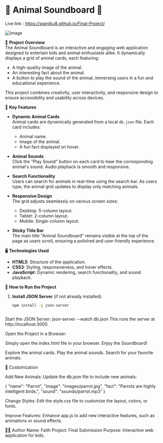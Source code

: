 # 🐾 Animal Soundboard 🐾

Live link : https://wanjiku8.github.io/Final-Project/

![image](https://github.com/user-attachments/assets/0857a82c-4aa9-439c-9847-3cafa94cc053)

🎉 **Project Overview**  
The Animal Soundboard is an interactive and engaging web application designed to entertain kids and animal enthusiasts alike. It dynamically displays a grid of animal cards, each featuring:

- A high-quality image of the animal.
- An interesting fact about the animal.
- A button to play the sound of the animal, immersing users in a fun and educational experience.

This project combines creativity, user interactivity, and responsive design to ensure accessibility and usability across devices.

🌟 **Key Features**

- **Dynamic Animal Cards**  
  Animal cards are dynamically generated from a local `db.json` file. Each card includes:
  - Animal name.
  - Image of the animal.
  - A fun fact displayed on hover.

- **Animal Sounds**  
  Click the "Play Sound" button on each card to hear the corresponding animal's sound. Audio playback is smooth and responsive.

- **Search Functionality**  
  Users can search for animals in real-time using the search bar. As users type, the animal grid updates to display only matching animals.

- **Responsive Design**  
  The grid adjusts seamlessly on various screen sizes:
  - Desktop: 5-column layout.
  - Tablet: 2-column layout.
  - Mobile: Single-column layout.

- **Sticky Title Bar**  
  The main title "Animal Soundboard" remains visible at the top of the page as users scroll, ensuring a polished and user-friendly experience.

🖥️ **Technologies Used**
- **HTML5**: Structure of the application.
- **CSS3**: Styling, responsiveness, and hover effects.
- **JavaScript**: Dynamic rendering, search functionality, and sound playback.

🚀 **How to Run the Project**
1. **Install JSON Server** (if not already installed):
   ```bash
   npm install -g json-server



Start the JSON Server:
json-server --watch db.json
This runs the server at http://localhost:3000.

Open the Project in a Browser:

Simply open the index.html file in your browser.
Enjoy the Soundboard!

Explore the animal cards.
Play the animal sounds.
Search for your favorite animals.



🔧 Customization

Add New Animals:
Update the db.json file to include new animals:

{
  "name": "Parrot",
  "image": "images/parrot.jpg",
  "fact": "Parrots are highly intelligent birds.",
  "sound": "sounds/parrot.mp3"
}

Change Styles:
Edit the style.css file to customize the layout, colors, or fonts.

Improve Features:
Enhance app.js to add new interactive features, such as animations or sound effects.

👨‍💻 Author
Name: Faith 
Project: Final Submission
Purpose: Interactive web application for kids.


